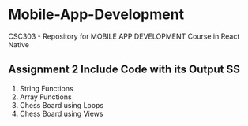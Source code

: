 # Mobile-App-Development
CSC303 - Repository for MOBILE APP DEVELOPMENT Course in React Native

## Assignment 2 Include Code with its Output SS
1. String Functions
2. Array Functions
3. Chess Board using Loops
4. Chess Board using Views
